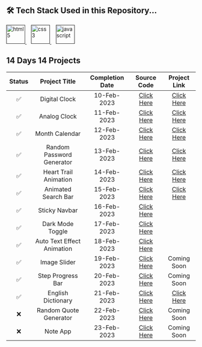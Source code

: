 ## 🛠 Tech Stack Used in this Repository...
 <a href="" target="_blank"> <img src="https://camo.githubusercontent.com/c3a116928dc4560b0b08d4b4afe69b34844171f896529cc7572674965f2cd66c/68747470733a2f2f63646e2d69636f6e732d706e672e666c617469636f6e2e636f6d2f3132382f3137342f3137343835342e706e67" alt="html5" height="50" width="50"/> </a> 
   &nbsp;&nbsp;
 <a href="" target="_blank"> <img src="https://camo.githubusercontent.com/19245ec17eda7364486b88211a4f9893001661c78d384430843df7584f30ec4e/68747470733a2f2f63646e2d69636f6e732d706e672e666c617469636f6e2e636f6d2f3132382f3733322f3733323139302e706e67" alt="css3" height="50" width="50"/> </a>
   &nbsp;&nbsp;
  <a href="" target="_blank"> <img src="https://camo.githubusercontent.com/c5b45f4b07364324947b8a0cb15e93ff32890d94321295fb8254aa06d1c5dc55/68747470733a2f2f63646e2d69636f6e732d706e672e666c617469636f6e2e636f6d2f3132382f353936382f353936383239322e706e67" alt="javascript" height="50" width="50"/> </a>
  

## 14 Days 14 Projects

| Status | Project Title | Completion Date | Source Code | Project Link |
|:-: | :-:           |:-:              | :-:         | :-:          |
| ✅ | Digital Clock             | 10-Feb-2023 | [Click Here](https://github.com/shailee2036/14DaysOfJavascript/tree/main/Digital%20Clock) | [Click Here](https://amazing-nougat-332a88.netlify.app) |
| ✅ | Analog Clock              | 11-Feb-2023 | [Click Here](https://github.com/shailee2036/14DaysOfJavascript/tree/main/Analog%20Clock) | [Click Here](https://relaxed-pixie-0efd18.netlify.app) |
| ✅ | Month Calendar            | 12-Feb-2023 | [Click Here](https://github.com/shailee2036/14DaysOfJavascript/tree/main/Month%20Calendar) | [Click Here](https://eclectic-raindrop-7d781e.netlify.app/) |
| ✅ | Random Password Generator | 13-Feb-2023 | [Click Here](https://github.com/shailee2036/14DaysOfJavascript/tree/main/Random%20Password%20Generator) | [Click Here](https://verdant-kangaroo-fc0107.netlify.app/) | 
| ✅ | Heart Trail Animation     | 14-Feb-2023 | [Click Here](https://github.com/shailee2036/14DaysOfJavascript/tree/main/Heart%20Trail%20Animation) | [Click Here](https://dreamy-cucurucho-688b51.netlify.app/) |
| ✅ | Animated Search Bar       | 15-Feb-2023 | [Click Here](https://github.com/shailee2036/14DaysOfJavascript/tree/main/Animated%20Search%20Bar) | [Click Here](https://stellular-gelato-34dfcd.netlify.app/) |
| ✅ | Sticky Navbar             | 16-Feb-2023 | [Click Here](https://github.com/shailee2036/14DaysOfJavascript/tree/main/Sticky%20Navbar) |     |
| ✅ | Dark Mode Toggle          | 17-Feb-2023 | [Click Here](https://github.com/shailee2036/14DaysOfJavascript/tree/main/Dark%20Mode%20Toggle) |   |
| ✅ | Auto Text Effect Animation| 18-Feb-2023 | [Click Here](https://github.com/shailee2036/14DaysOfJavascript/tree/main/Auto%20Text%20Effect%20Animation) | |
| ✅ | Image Slider              | 19-Feb-2023 | [Click Here](https://github.com/shailee2036/14DaysOfJavascript/tree/main/Image%20Slider) | Coming Soon    |
| ✅ | Step Progress Bar         | 20-Feb-2023 | [Click Here](https://github.com/shailee2036/14DaysOfJavascript/tree/main/Step%20Progress%20Bar) | Coming Soon    |
| ✅ | English Dictionary        | 21-Feb-2023 | [Click Here](https://github.com/shailee2036/14DaysOfJavascript/tree/main/English%20Dictionary) | [Click Here](https://superlative-axolotl-92f97c.netlify.app/)  |
| ❌ | Random Quote Generator    | 22-Feb-2023 | [Click Here](https://github.com/shailee2036/14DaysOfJavascript/tree/main/Random%20Quote%20Generator) | Coming Soon    |
| ❌ | Note App                  | 23-Feb-2023 | [Click Here](https://github.com/shailee2036/14DaysOfJavascript/tree/main/Note%20App) | Coming Soon    |
